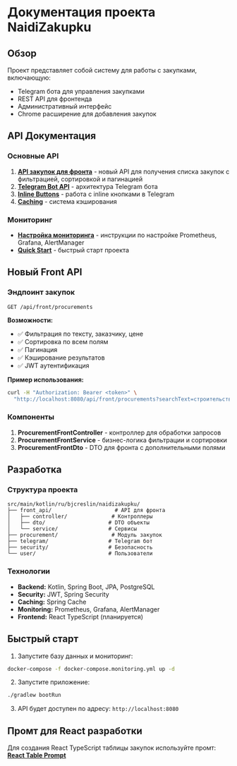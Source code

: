 # Документация проекта NaidiZakupku

## Обзор

Проект представляет собой систему для работы с закупками, включающую:
- Telegram бота для управления закупками
- REST API для фронтенда
- Административный интерфейс
- Chrome расширение для добавления закупок

## API Документация

### Основные API

1. **[API закупок для фронта](./front-api-procurements.md)** - новый API для получения списка закупок с фильтрацией, сортировкой и пагинацией
2. **[Telegram Bot API](./telegram-bot-architecture.md)** - архитектура Telegram бота
3. **[Inline Buttons](./telegram-bot-inline-buttons.md)** - работа с inline кнопками в Telegram
4. **[Caching](./telegram-caching.md)** - система кэширования

### Мониторинг

- **[Настройка мониторинга](./monitoring-setup.md)** - инструкции по настройке Prometheus, Grafana, AlertManager
- **[Quick Start](./quick-start.md)** - быстрый старт проекта

## Новый Front API

### Эндпоинт закупок

```
GET /api/front/procurements
```

**Возможности:**
- ✅ Фильтрация по тексту, заказчику, цене
- ✅ Сортировка по всем полям
- ✅ Пагинация
- ✅ Кэширование результатов
- ✅ JWT аутентификация

**Пример использования:**
```bash
curl -H "Authorization: Bearer <token>" \
  "http://localhost:8080/api/front/procurements?searchText=строительство&sortBy=price&sortDirection=DESC&page=0&size=20"
```

### Компоненты

1. **ProcurementFrontController** - контроллер для обработки запросов
2. **ProcurementFrontService** - бизнес-логика фильтрации и сортировки
3. **ProcurementFrontDto** - DTO для фронта с дополнительными полями

## Разработка

### Структура проекта

```
src/main/kotlin/ru/bjcreslin/naidizakupku/
├── front_api/                    # API для фронта
│   ├── controller/              # Контроллеры
│   ├── dto/                    # DTO объекты
│   └── service/                # Сервисы
├── procurement/                 # Модуль закупок
├── telegram/                   # Telegram бот
├── security/                   # Безопасность
└── user/                       # Пользователи
```

### Технологии

- **Backend:** Kotlin, Spring Boot, JPA, PostgreSQL
- **Security:** JWT, Spring Security
- **Caching:** Spring Cache
- **Monitoring:** Prometheus, Grafana, AlertManager
- **Frontend:** React TypeScript (планируется)

## Быстрый старт

1. Запустите базу данных и мониторинг:
```bash
docker-compose -f docker-compose.monitoring.yml up -d
```

2. Запустите приложение:
```bash
./gradlew bootRun
```

3. API будет доступен по адресу: `http://localhost:8080`

## Промт для React разработки

Для создания React TypeScript таблицы закупок используйте промт: **[React Table Prompt](./react-table-prompt.md)**
